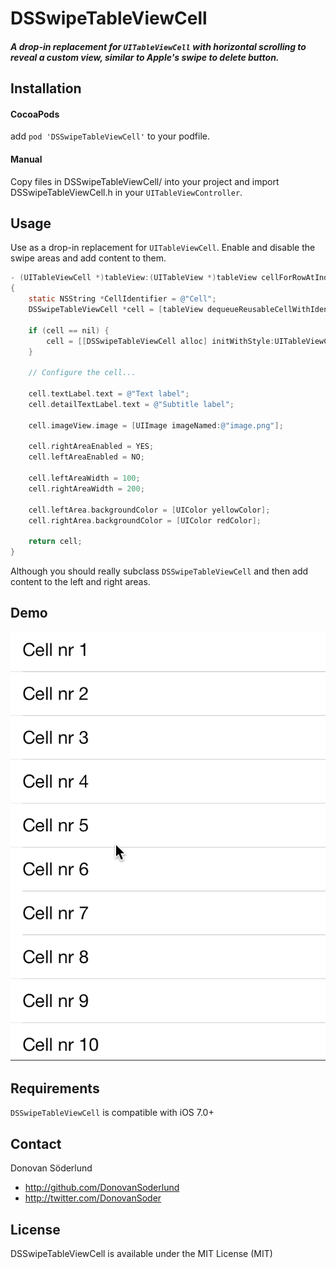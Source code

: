 # DSSwipeTableViewCell

##### A drop-in replacement for `UITableViewCell` with horizontal scrolling to reveal a custom view, similar to Apple's swipe to delete button.

## Installation

#### CocoaPods
add `pod 'DSSwipeTableViewCell'` to your podfile.

#### Manual
Copy files in DSSwipeTableViewCell/ into your project and import DSSwipeTableViewCell.h in your `UITableViewController`.

## Usage

Use as a drop-in replacement for `UITableViewCell`. Enable and disable the swipe areas and add content to them.

``` objective-c
- (UITableViewCell *)tableView:(UITableView *)tableView cellForRowAtIndexPath:(NSIndexPath *)indexPath
{
    static NSString *CellIdentifier = @"Cell";
    DSSwipeTableViewCell *cell = [tableView dequeueReusableCellWithIdentifier:CellIdentifier];
    
    if (cell == nil) {
        cell = [[DSSwipeTableViewCell alloc] initWithStyle:UITableViewCellStyleSubtitle reuseIdentifier:CellIdentifier];
    }
    
    // Configure the cell...
    
    cell.textLabel.text = @"Text label";
    cell.detailTextLabel.text = @"Subtitle label";
    
    cell.imageView.image = [UIImage imageNamed:@"image.png"];
    
    cell.rightAreaEnabled = YES;
    cell.leftAreaEnabled = NO;

    cell.leftAreaWidth = 100;
    cell.rightAreaWidth = 200;
    
    cell.leftArea.backgroundColor = [UIColor yellowColor];
    cell.rightArea.backgroundColor = [UIColor redColor];
    
    return cell;
}
```

Although you should really subclass `DSSwipeTableViewCell` and then add content to the left and right areas.

## Demo

![Screenshot](demo.gif "Demonstration")

## Requirements

`DSSwipeTableViewCell` is compatible with iOS 7.0+

## Contact

Donovan Söderlund

- http://github.com/DonovanSoderlund
- http://twitter.com/DonovanSoder

## License

DSSwipeTableViewCell is available under the MIT License (MIT)
